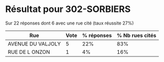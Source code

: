 # Résultat pour 302-SORBIERS

Sur 22 réponses dont 6 avec une rue cité (taux réussite 27%)

| Rue | Vote | % réponses | % Nb rues cités|
|-----|------|------------|----------------|
| AVENUE DU VALJOLY | 5 | 22% | 83%|
| RUE DE L ONZON | 1 | 4% | 16%|
